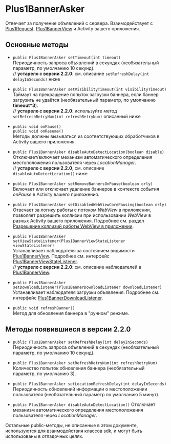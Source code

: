 Plus1BannerAsker
================
Отвечает за получение объявлений с сервера. Взаимодействует с [Plus1Request](https://github.com/WapStart/plus1-android-sdk/blob/master/doc/Plus1Request.md), [Plus1BannerView](https://github.com/WapStart/plus1-android-sdk/blob/master/doc/Plus1BannerView.md) и Activity вашего приложения.

Основные методы
------------------
* `public Plus1BannerAsker setTimeout(int timeout)`  
  Периодичность запроса объявлений в секундах (необязательный параметр, по умолчанию 10 секунд).  
  // **устарело с версии 2.2.0**: см. описание `setRefreshDelay(int delayInSeconds)` ниже

* `public Plus1BannerAsker setVisibilityTimeout(int visibilityTimeout)`  
  Таймаут на прекращение попыток загрузки баннера, если баннер загрузить не удаётся (необязательный параметр, по умолчанию **timeout*3**).  
  // **устарело с версии 2.2.0**: используйте метод `setRefreshRetryNum(int refreshRetryNum)` описанный ниже

* `public void onPause()`  
  `public void onResume()`  
  Методы должны вызываться из соответствующих обработчиков в Activity вашего приложения.

* `public Plus1BannerAsker disableAutoDetectLocation(boolean disable)`
  Отключает/включает механизм автоматического определения местоположения пользователя через *LocationManager*.  
  // **устарело с версии 2.2.0**, см. описание `disableAutoDetectLocation()` ниже

* `public Plus1BannerAsker setRemoveBannersOnPause(boolean orly)`  
  Включает или отключает удаление баннеров в контексте события *onPause* в Activity вашего приложения.

* `public Plus1BannerAsker setDisabledWebViewCorePausing(boolean orly)`  
  Отвечает за логику работы с потоком *WebView* в приложении, позволяет разрешить коллизии при использовании *WebView* в разных Activity вашего приложения. Подробнее см. раздел [Разрешение коллизий работы WebView в приложении](https://github.com/WapStart/plus1-android-sdk/blob/master/README-RUS.md#Разрешение-коллизий-работы-webview-в-приложении).

* `public Plus1BannerAsker setViewStateListener(Plus1BannerViewStateListener viewStateListener)`  
  Устанавливает наблюдателя за состоянием видимости [Plus1BannerView](https://github.com/WapStart/plus1-android-sdk/blob/master/doc/Plus1BannerView.md). Подробнее см. интерфейс [Plus1BannerViewStateListener](https://github.com/WapStart/plus1-android-sdk/blob/master/doc/Plus1BannerViewStateListener.md).  
  // **устарело с версии 2.2.0**: см. описание наблюдателей в [Plus1BannerView](https://github.com/WapStart/plus1-android-sdk/blob/master/doc/Plus1BannerView.md).

* `public Plus1BannerAsker setDownloadListener(Plus1BannerDownloadListener downloadListener)`  
  Устанавливает наблюдателя загрузки объявления. Подробнее см. интерфейс [Plus1BannerDownloadListener](https://github.com/WapStart/plus1-android-sdk/blob/master/doc/Plus1BannerDownloadListener.md).
  
* `public void refreshBanner()`  
  Метод для обновления баннера в "ручном" режиме.

Методы появившиеся в версии 2.2.0
---------------------------------

* `public Plus1BannerAsker setRefreshDelay(int delayInSeconds)`
  Периодичность запроса объявлений в секундах (необязательный параметр, по умолчанию 10 секунд).

* `public Plus1BannerAsker setRefreshRetryNum(int refreshRetryNum)`
  Количество попыток обновления баннера (необязательный параметр, по умолчанию 3). 
 
* `public Plus1BannerAsker setLocationRefreshDelay(int delayInSeconds)`
  Периодичность обновлений информации о местоположении пользователя (необязательный параметр по умолчанию 5 минут).

* `public Plus1BannerAsker disableAutoDetectLocation()`
  Отключает механизм автоматического определения местоположения пользователя через *LocationManager*.

Остальные public-методы, не описанные в этом документе, используются для взаимодействия классов sdk, и могут быть использованы в отладочных целях.
